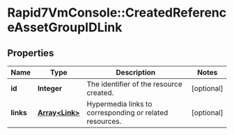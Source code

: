 # Rapid7VmConsole::CreatedReferenceAssetGroupIDLink

## Properties
Name | Type | Description | Notes
------------ | ------------- | ------------- | -------------
**id** | **Integer** | The identifier of the resource created. | [optional] 
**links** | [**Array&lt;Link&gt;**](Link.md) | Hypermedia links to corresponding or related resources. | [optional] 


